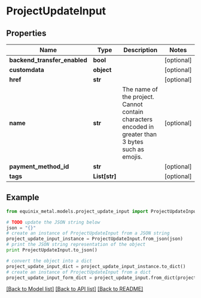# ProjectUpdateInput


## Properties
Name | Type | Description | Notes
------------ | ------------- | ------------- | -------------
**backend_transfer_enabled** | **bool** |  | [optional] 
**customdata** | **object** |  | [optional] 
**href** | **str** |  | [optional] 
**name** | **str** | The name of the project. Cannot contain characters encoded in greater than 3 bytes such as emojis. | [optional] 
**payment_method_id** | **str** |  | [optional] 
**tags** | **List[str]** |  | [optional] 

## Example

```python
from equinix_metal.models.project_update_input import ProjectUpdateInput

# TODO update the JSON string below
json = "{}"
# create an instance of ProjectUpdateInput from a JSON string
project_update_input_instance = ProjectUpdateInput.from_json(json)
# print the JSON string representation of the object
print ProjectUpdateInput.to_json()

# convert the object into a dict
project_update_input_dict = project_update_input_instance.to_dict()
# create an instance of ProjectUpdateInput from a dict
project_update_input_form_dict = project_update_input.from_dict(project_update_input_dict)
```
[[Back to Model list]](../README.md#documentation-for-models) [[Back to API list]](../README.md#documentation-for-api-endpoints) [[Back to README]](../README.md)


